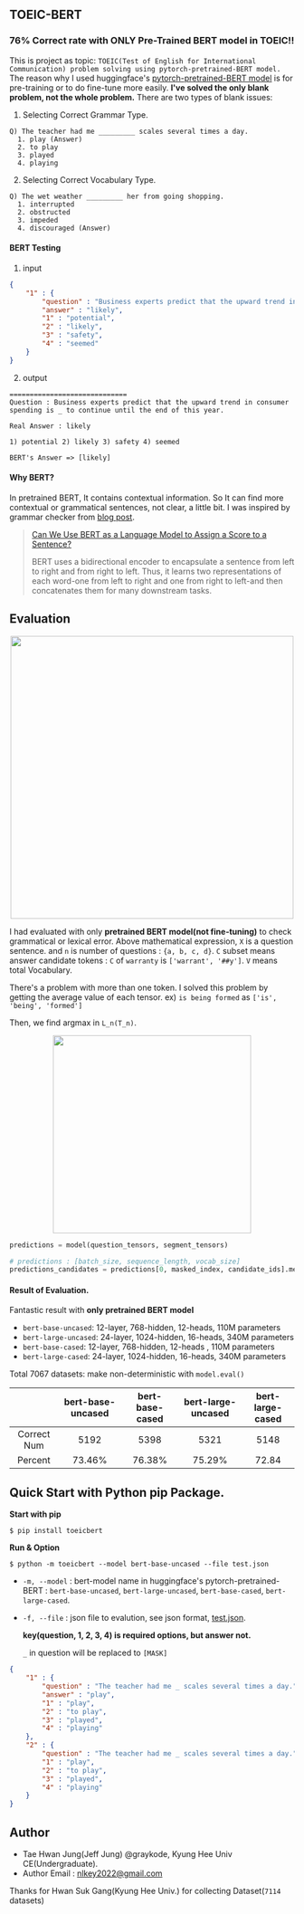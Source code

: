 ## TOEIC-BERT

### 76% Correct rate with ONLY Pre-Trained BERT model in TOEIC!!



This is project as topic: `TOEIC(Test of English for International Communication) problem solving using pytorch-pretrained-BERT model.` The reason why I used huggingface's [pytorch-pretrained-BERT model](<https://github.com/huggingface/pytorch-pretrained-BERT>) is for pre-training or to do fine-tune more easily.  **I've solved the only blank problem, not the whole problem.** There are two types of blank issues:

1. Selecting Correct Grammar Type.

```
Q) The teacher had me _________ scales several times a day.
  1. play (Answer)
  2. to play
  3. played
  4. playing
```

2. Selecting Correct Vocabulary Type.

```
Q) The wet weather _________ her from going shopping.
  1. interrupted
  2. obstructed
  3. impeded
  4. discouraged (Answer)
```



#### BERT Testing

1. input

```json
{
    "1" : {
        "question" : "Business experts predict that the upward trend in consumer spending is _ to continue until the end of this year.",
        "answer" : "likely",
        "1" : "potential",
        "2" : "likely",
        "3" : "safety",
        "4" : "seemed"
    }
}
```

2. output

```
=============================
Question : Business experts predict that the upward trend in consumer spending is _ to continue until the end of this year.

Real Answer : likely

1) potential 2) likely 3) safety 4) seemed

BERT's Answer => [likely]
```



#### Why BERT?

In pretrained BERT, It contains contextual information. So It can find more contextual or grammatical sentences, not clear, a little bit. I was inspired by grammar checker from [blog post](<https://www.scribendi.ai/can-we-use-bert-as-a-language-model-to-assign-score-of-a-sentence/>).

> [Can We Use BERT as a Language Model to Assign a Score to a Sentence?](<https://www.scribendi.ai/can-we-use-bert-as-a-language-model-to-assign-score-of-a-sentence/>)
>
> BERT uses a bidirectional encoder to encapsulate a sentence from left to right and from right to left. Thus, it learns two representations of each word-one from left to right and one from right to left-and then concatenates them for many downstream tasks.



## Evaluation

<p align="center"><img width="500" src="https://raw.githubusercontent.com/graykode/toeicbert/master/images/baseline.gif" /></p>

I had evaluated with only **pretrained BERT model(not fine-tuning)** to check grammatical or lexical error. Above mathematical expression, `X` is a question sentence. and `n` is number of questions : `{a, b, c, d}`. `C` subset means answer candidate tokens : `C` of `warranty` is `['warrant', '##y']`. `V` means total Vocabulary.

There's a problem with more than one token. I solved this problem by getting the average value of each tensor. ex) `is being formed` as `['is', 'being', 'formed']` 

Then, we find argmax in `L_n(T_n)`.



<p align="center"><img width="350" src="https://raw.githubusercontent.com/graykode/toeicbert/master/images/prediction.gif" /></p>

```python
predictions = model(question_tensors, segment_tensors)

# predictions : [batch_size, sequence_length, vocab_size]
predictions_candidates = predictions[0, masked_index, candidate_ids].mean()
```



#### Result of Evaluation.

Fantastic result with **only pretrained BERT model**

- `bert-base-uncased`: 12-layer, 768-hidden, 12-heads, 110M parameters
- `bert-large-uncased`: 24-layer, 1024-hidden, 16-heads, 340M parameters
- `bert-base-cased`: 12-layer, 768-hidden, 12-heads , 110M parameters
- `bert-large-cased`: 24-layer, 1024-hidden, 16-heads, 340M parameters

Total 7067 datasets: make non-deterministic with `model.eval()`

|             | bert-base-uncased | bert-base-cased | bert-large-uncased | bert-large-cased |
| :---------: | :---------------: | :-------------: | :----------------: | :--------------: |
| Correct Num |       5192        |      5398       |        5321        |       5148       |
|   Percent   |      73.46%       |     76.38%      |       75.29%       |      72.84       |



## Quick Start with Python pip Package.

**Start with pip**

```shell
$ pip install toeicbert
```



**Run & Option**

```shell
$ python -m toeicbert --model bert-base-uncased --file test.json
```

- `-m, --model` : bert-model name in huggingface's pytorch-pretrained-BERT : `bert-base-uncased`, `bert-large-uncased`, `bert-base-cased`, `bert-large-cased`.

- `-f, --file` : json file to evalution, see json format, [test.json](test.json). 

  **key(question, 1, 2, 3, 4)  is required options, but answer not.**

  `_` in question will be replaced to `[MASK]`

```json
{
    "1" : {
        "question" : "The teacher had me _ scales several times a day.",
        "answer" : "play",
        "1" : "play",
        "2" : "to play",
        "3" : "played",
        "4" : "playing"
    },
    "2" : {
        "question" : "The teacher had me _ scales several times a day.",
        "1" : "play",
        "2" : "to play",
        "3" : "played",
        "4" : "playing"
    }
}
```



## Author

- Tae Hwan Jung(Jeff Jung) @graykode, Kyung Hee Univ CE(Undergraduate).
- Author Email : [nlkey2022@gmail.com](mailto:nlkey2022@gmail.com)

Thanks for Hwan Suk Gang(Kyung Hee Univ.) for collecting Dataset(`7114` datasets)